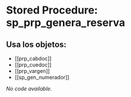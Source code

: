 # Stored Procedure: sp_prp_genera_reserva

## Usa los objetos:
- [[prp_cabdoc]]
- [[prp_cuedoc]]
- [[prp_vargen]]
- [[sp_gen_numerador]]

*No code available.*
